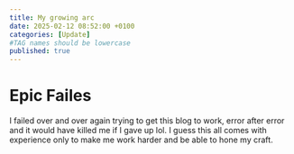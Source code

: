 ```yaml
---
title: My growing arc 
date: 2025-02-12 08:52:00 +0100
categories: [Update]
#TAG names should be lowercase 
published: true
---
```



# Epic Failes

I failed over and over again trying to get this blog to work, error after error and it would have killed me if I gave up lol. I guess this all comes with experience only to make me work harder and be able to hone my craft.